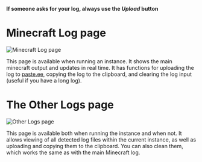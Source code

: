 **If someone asks for your log, always use the _Upload_ button**

# Minecraft Log page

![Minecraft Log page](https://i.imgur.com/l8EKLi1.png)

This page is available when running an instance. It shows the main minecraft output and updates in real time. It has functions for uploading the log to [paste.ee](http://paste.ee/), copying the log to the clipboard, and clearing the log input (useful if you have a long log).

# The Other Logs page

![Other Logs page](https://i.imgur.com/bI38nbf.png)

This page is available both when running the instance and when not. It allows viewing of all detected log files within the current instance, as well as uploading and copying them to the clipboard. You can also clean them, which works the same as with the main Minecraft log.